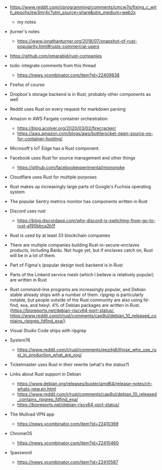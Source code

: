 - https://www.reddit.com/r/programming/comments/cmcw7q/fixing_c_with_epochs/ew3mr4c?utm_source=share&utm_medium=web2x
  - my notes

- jturner's notes
  - https://www.jonathanturner.org/2018/07/snapshot-of-rust-popularity.html#rusts-commercial-users

- https://github.com/omarabid/rust-companies

- todo: integrate comments from this thread
  - https://news.ycombinator.com/item?id=22409838

- Firefox of course

- Dropbox's storage backend is in Rust, probably other components as well

- Reddit uses Rust on every request for markdown parsing

- Amazon in AWS Fargate container orchestration
  - https://blog.acolyer.org/2020/03/02/firecracker/
  - https://aws.amazon.com/blogs/aws/bottlerocket-open-source-os-for-container-hosting/

- Microsoft's IoT Edge has a Rust component.

- Facebook uses Rust for source management and other things
  - https://github.com/facebookexperimental/mononoke

- Cloudflare uses Rust for multiple purposes

- Rust makes up increasingly large parts of Google's Fuchsia operating system

- The popular Sentry metrics monitor has components written in Rust

- Discord uses rust
  - https://blog.discordapp.com/why-discord-is-switching-from-go-to-rust-a190bbca2b1f

- Rust is used by at least 33 blockchain companies

- There are multiple companies building Rust-in-secure-enclaves products,
  including Baidu. Not huge yet, but if enclaves catch on, Rust will be in a lot
  of them.

- Part of Figma's (popular design tool) backend is in Rust

- Parts of the Linkerd service mesh (which I believe is relatively popular) are
  written in Rust

- Rust command-line programs are increasingly popular, and Debian stable already
  ships with a number of them. ripgrep is particularly notable, but people
  outside of the Rust community are also using fd-find, exa, and hexyl. 4% of
  Debian packages are written in Rust.
  (https://bioreports.net/debian-riscv64-port-status/,
  https://www.reddit.com/r/rust/comments/cap9ul/debian_10_released_contains_ripgrep_fdfind_exa/).

- Visual Studio Code ships with ripgrep

- System76
  - https://www.reddit.com/r/rust/comments/eezdg6/those_who_use_rust_in_production_what_are_you/

- Ticketmaster uses Rust in their rewrite (what's the status?)

- Links about Rust support in Debian
  - https://www.debian.org/releases/buster/amd64/release-notes/ch-whats-new.en.html
  - https://www.reddit.com/r/rust/comments/cap9ul/debian_10_released_contains_ripgrep_fdfind_exa/
  - https://bioreports.net/debian-riscv64-port-status/

- The Mullvad VPN app
  - https://news.ycombinator.com/item?id=22410369

- ChromeOS
  - https://news.ycombinator.com/item?id=22410460

- 1password
  - https://news.ycombinator.com/item?id=22410587